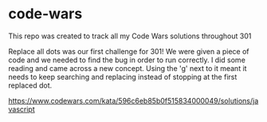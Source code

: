 # code-wars

This repo was created to track all my Code Wars solutions throughout 301

Replace all dots was our first challenge for 301!
We were given a piece of code and we needed to find the bug in order to run correctly.
I did some reading and came across a new concept. Using the 'g' next to it meant it needs to keep searching and replacing instead of stopping at the first replaced dot.


https://www.codewars.com/kata/596c6eb85b0f515834000049/solutions/javascript
